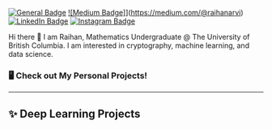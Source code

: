 [![General Badge](https://img.shields.io/badge/<SUBJECT>-<STATUS>-<COLOR>.svg)](https:www.raihanarvi.com)
[![Medium Badge]](https://img.shields.io/badge/Medium-12100E?style=for-the-badge&logo=medium&logoColor=white)](https://medium.com/@raihanarvi)
[![LinkedIn Badge](https://img.shields.io/badge/LinkedIn-Profile-informational?style=flat&logo=linkedin&logoColor=white&color=0D76A8)](https://www.linkedin.com/in/raihan-arvi/)
[![Instagram Badge](https://img.shields.io/badge/Instagram-E4405F?style=for-the-badge&logo=instagram&logoColor=white)](https://www.instagram.com/raihan.arvi/)

Hi there 👋
I am Raihan, Mathematics Undergraduate @ The University of British Columbia. I am interested in cryptography, machine learning, and data science. 

### 🖥️ Check out My Personal Projects!
---
## ✨ Deep Learning Projects



<!--
**RaihanArvi/RaihanArvi** is a ✨ _special_ ✨ repository because its `README.md` (this file) appears on your GitHub profile.

Here are some ideas to get you started:

- 🔭 I’m currently working on ...
- 🌱 I’m currently learning ...
- 👯 I’m looking to collaborate on ...
- 🤔 I’m looking for help with ...
- 💬 Ask me about ...
- 📫 How to reach me: ...
- 😄 Pronouns: ...
- ⚡ Fun fact: ...
-->
